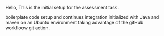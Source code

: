 Hello,
This is the initial setup for the assessment task.

boilerplate code setup and continues integration initialized with 
Java and maven on an Ubuntu environment taking advantage of the 
gitHub workfloow git action.